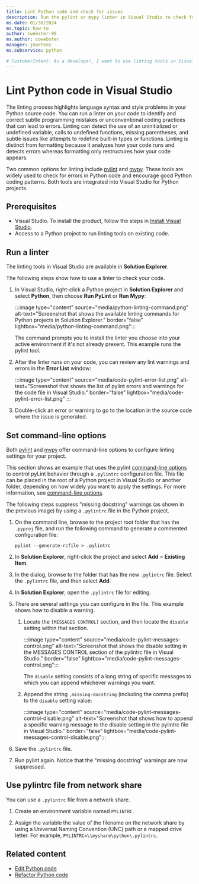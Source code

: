 ```yaml
---
title: Lint Python code and check for issues
description: Run the pylint or mypy linter in Visual Studio to check for issues in your Python code, and explore command-line options to customize the linting process.
ms.date: 01/30/2024
ms.topic: how-to
author: cwebster-99
ms.author: cowebster
manager: jmartens
ms.subservice: python

# CustomerIntent: As a developer, I want to use linting tools in Visual Studio so that I can check for issues in my Python code.
---
```


# Lint Python code in Visual Studio

The linting process highlights language syntax and style problems in your Python source code. You can run a linter on your code to identify and correct subtle programming mistakes or unconventional coding practices that can lead to errors. Linting can detect the use of an uninitialized or undefined variable, calls to undefined functions, missing parentheses, and subtle issues like attempts to redefine built-in types or functions. Linting is distinct from formatting because it analyzes how your code runs and detects errors whereas formatting only restructures how your code appears.

Two common options for linting include [pylint](https://pypi.org/project/pylint/) and [mypy](https://www.mypy-lang.org/). These tools are widely used to check for errors in Python code and encourage good Python coding patterns. Both tools are integrated into Visual Studio for Python projects.

## Prerequisites 

- Visual Studio. To install the product, follow the steps in [Install Visual Studio](../install/install-visual-studio.md).
- Access to a Python project to run linting tools on existing code.

## Run a linter

The linting tools in Visual Studio are available in **Solution Explorer**.

The following steps show how to use a linter to check your code.

1. In Visual Studio, right-click a Python project in **Solution Explorer** and select **Python**, then choose **Run PyLint** or **Run Mypy**:

   :::image type="content" source="media/python-linting-command.png" alt-text="Screenshot that shows the available linting commands for Python projects in Solution Explorer." border="false" lightbox="media/python-linting-command.png":::

   The command prompts you to install the linter you choose into your active environment if it's not already present. This example runs the pylint tool.

1. After the linter runs on your code, you can review any lint warnings and errors in the **Error List** window:

   :::image type="content" source="media/code-pylint-error-list.png" alt-text="Screenshot that shows the list of pylint errors and warnings for the code file in Visual Studio." border="false" lightbox="media/code-pylint-error-list.png" :::

1. Double-click an error or warning to go to the location in the source code where the issue is generated.

## Set command-line options

Both [pylint](https://pylint.readthedocs.io/en/latest/user_guide/run.html#command-line-options) and [mypy](https://mypy.readthedocs.io/en/stable/command_line.html) offer command-line options to configure linting settings for your project.

This section shows an example that uses the pylint [command-line options](https://pylint.readthedocs.io/en/latest/user_guide/run.html#command-line-options) to control pyLint behavior through a `.pylintrc` configuration file. This file can be placed in the root of a Python project in Visual Studio or another folder, depending on how widely you want to apply the settings. For more information, see [command-line options](https://pylint.readthedocs.io/en/latest/user_guide/run.html#command-line-options).

The following steps suppress "missing docstring" warnings (as shown in the previous image) by using a `.pylintrc` file in the Python project.

1. On the command line, browse to the project root folder that has the `.pyproj` file, and run the following command to generate a commented configuration file:

   ```console
   pylint --generate-rcfile > .pylintrc
   ```

1. In **Solution Explorer**, right-click the project and select **Add** > **Existing Item**.

1. In the dialog, browse to the folder that has the new `.pylintrc` file. Select the `.pylintrc` file, and then select **Add**.

1. In **Solution Explorer**, open the `.pylintrc` file for editing.

1. There are several settings you can configure in the file. This example shows how to disable a warning.

   1. Locate the `[MESSAGES CONTROL]` section, and then locate the `disable` setting within that section.

      :::image type="content" source="media/code-pylint-messages-control.png" alt-text="Screenshot that shows the disable setting in the MESSAGES CONTROL section of the pylintrc file in Visual Studio." border="false" lightbox="media/code-pylint-messages-control.png":::
   
      The `disable` setting consists of a long string of specific messages to which you can append whichever warnings you want.
      
   1. Append the string `,missing-docstring` (including the comma prefix) to the `disable` setting value:

      :::image type="content" source="media/code-pylint-messages-control-disable.png" alt-text="Screenshot that shows how to append a specific warning message to the disable setting in the pylintrc file in Visual Studio." border="false" lightbox="media/code-pylint-messages-control-disable.png":::

1. Save the `.pylintrc` file.

1. Run pylint again. Notice that the "missing docstring" warnings are now suppressed.

## Use pylintrc file from network share

You can use a `.pylintrc` file from a network share.

1. Create an environment variable named `PYLINTRC`.

1. Assign the variable the value of the filename on the network share by using a Universal Naming Convention (UNC) path or a mapped drive letter. For example, `PYLINTRC=\\myshare\python\.pylintrc`.

## Related content

- [Edit Python code](editing-python-code-in-visual-studio.md)
- [Refactor Python code](refactoring-python-code.md)
